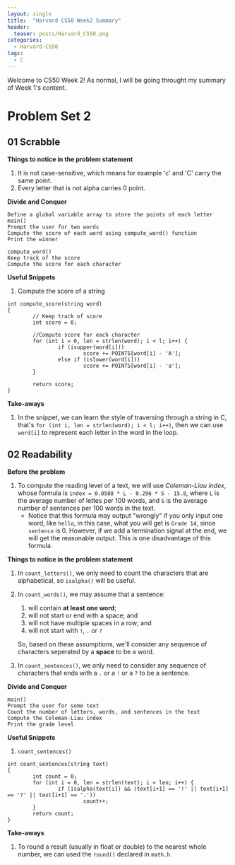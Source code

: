 ```yaml
---
layout: single
title:  "Harvard CS50 Week2 Summary"
header:
  teaser: posts/Harvard_CS50.png
categories: 
  - Harvard-CS50
tags:
  - C
---
```


Welcome to CS50 Week 2! As normal, I will be going throught my summary of Week 1's content.

# Problem Set 2
## 01 Scrabble
**Things to notice in the problem statement**
1. It is not case-sensitive, which means for example 'c' and 'C' carry the same point.
2. Every letter that is not alpha carries 0 point.

**Divide and Conquer**
```
Define a global variable array to store the points of each letter
main()
Prompt the user for two words
Compute the score of each word using compute_word() function
Print the winner

compute_word()
Keep track of the score
Compute the score for each character
```
**Useful Snippets**
1. Compute the score of a string
```
int compute_score(string word)
{
        // Keep track of score
        int score = 0;

        //Compute score for each character
        for (int i = 0, len = strlen(word); i < l; i++) {
                if (isupper(word[i]))
                        score += POINTS[word[i] - 'A'];
                else if (islower(word[i]))
                        score += POINTS[word[i] - 'a'];
        }

        return score;
}
```

**Take-aways**
1. In the snippet, we can learn the style of traversing through a string in C, that's `for (int i, len = strlen(word); i < l; i++)`, then we can use `word[i]` to represent each letter in the word in the loop.

## 02 Readability
**Before the problem**
1. To compute the reading level of a text, we will use *Coleman-Liau index*, whose formula is `index = 0.0588 * L - 0.296 * S - 15.8`, where `L` is the average number of lettes per 100 words, and `S` is the average number of sentences per 100 words in the text.
    - Notice that this formula may output "wrongly" if you only input one word, like `hello`, in this case, what you will get is `Grade 14`, since `sentence` is 0. However, if we add a termination signal at the end, we will get the reasonable output. This is one disadvantage of this formula.

**Things to notice in the problem statement**
1. In `count_letters()`, we only need to count the characters that are alphabetical, so `isalpha()` will be useful.
2. In `count_words()`, we may assume that a sentence:
    1. will contain **at least one word**;
    2. will not start or end with a space; and
    3. will not have multiple spaces in a row; and
    4. will not start with `!`, `.` or `?`

    So, based on these assumptions, we'll consider any sequence of characters seperated by a **space** to be a word.
3. In `count_sentences()`, we only need to consider any sequence of characters that ends with a `.` or a `!` or a `?` to be a sentence.

**Divide and Conquer**
```
main()
Prompt the user for some text
Count the number of letters, words, and sentences in the text
Compute the Coleman-Liau index
Print the grade level
```

**Useful Snippets**
1. `count_sentences()`
```
int count_sentences(string text)
{
        int count = 0;
        for (int i = 0, len = strlen(text); i < len; i++) {
                if (isalpha(text[i]) && (text[i+1] == '!' || text[i+1] == '?' || text[i+1] == '.'))
                        count++;
        }
        return count;
}
```

**Take-aways**
1. To round a result (usually in float or double) to the nearest whole number, we can used the `round()` declared in `math.h`.
